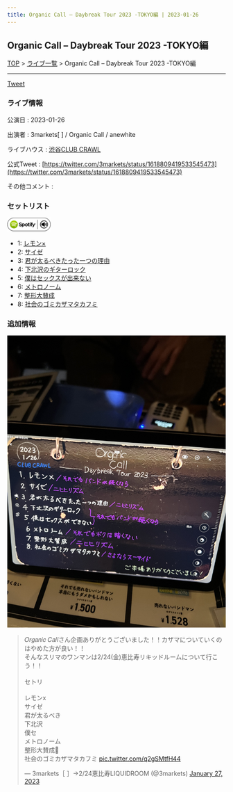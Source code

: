 ```yaml
---
title: Organic Call – Daybreak Tour 2023 -TOKYO編 | 2023-01-26
---
```

## Organic Call – Daybreak Tour 2023 -TOKYO編

[TOP](/setlist/) > [ライブ一覧](lives.html) > Organic Call – Daybreak Tour 2023 -TOKYO編

___

<a href="https://twitter.com/share?ref_src=twsrc%5Etfw" data-text="3markets[ ]セットリスト > Organic Call – Daybreak Tour 2023 -TOKYO編" class="twitter-share-button" data-via="3markets" data-hashtags="3markets" data-related="3markets" data-show-count="false">Tweet</a>

### ライブ情報

公演日
:    2023-01-26

出演者
:    3markets[ ] / Organic Call / anewhite

ライブハウス
:    [渋谷CLUB CRAWL](livehouse050.html)

公式Tweet
:    [https://twitter.com/3markets/status/1618809419533545473](https://twitter.com/3markets/status/1618809419533545473)

その他コメント
:    

### セットリスト


[![play with spotify](images/spotify-icon.png)](https://open.spotify.com/playlist/3zp9Sn5wkdJA8zH6bGf3lq)



*  1: [レモン×](song003.html)
*  2: [サイゼ](song004.html)
*  3: [君が太るべきたった一つの理由](song034.html)
*  4: [下北沢のギターロック](song015.html)
*  5: [僕はセックスが出来ない](song006.html)
*  6: [メトロノーム](song025.html)
*  7: [整形大賛成](song005.html)
*  8: [社会のゴミカザマタカフミ](song002.html)


### 追加情報


[![セトリ画像](images/051.jpg)](images/051.jpg)


<blockquote class="twitter-tweet"><p lang="ja" dir="ltr">𝑂𝑟𝑔𝑎𝑛𝑖𝑐 𝐶𝑎𝑙𝑙さん企画ありがとうございました！！カザマについていくのはやめた方が良い！！<br>そんなスリマのワンマンは2/24(金)恵比寿リキッドルームについて行こう！！<br><br>セトリ<br><br>レモンx<br>サイゼ<br>君が太るべき<br>下北沢<br>僕セ<br>メトロノーム<br>整形大賛成🎥<br>社会のゴミカザマタカフミ <a href="https://t.co/q2gSMtfH44">pic.twitter.com/q2gSMtfH44</a></p>&mdash; 3markets［ ］→2/24恵比寿LIQUIDROOM (@3markets) <a href="https://twitter.com/3markets/status/1618809419533545473?ref_src=twsrc%5Etfw">January 27, 2023</a></blockquote>
<script async src="https://platform.twitter.com/widgets.js" charset="utf-8"></script>




<script async src="https://platform.twitter.com/widgets.js" charset="utf-8"></script>